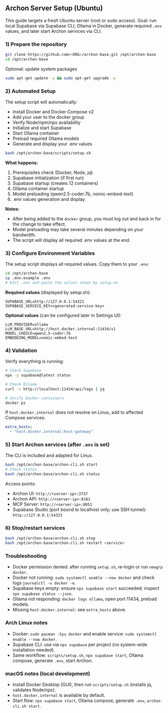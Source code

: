 ## Archon Server Setup (Ubuntu)

This guide targets a fresh Ubuntu server (root or sudo access). Goal: run local Supabase via Supabase CLI, Ollama in Docker, generate required `.env` values, and later start Archon services via CLI.

### 1) Prepare the repository

```bash
git clone https://github.com/<ORG>/archon-base.git /opt/archon-base
cd /opt/archon-base
```

Optional: update system packages
```bash
sudo apt-get update -y && sudo apt-get upgrade -y
```

### 2) Automated Setup

The setup script will automatically:
- Install Docker and Docker Compose v2
- Add your user to the docker group
- Verify Node/npm/npx availability
- Initialize and start Supabase
- Start Ollama container
- Preload required Ollama models
- Generate and display your .env values

```bash
bash /opt/archon-base/scripts/setup.sh
```

**What happens:**
1. Prerequisites check (Docker, Node, jq)
2. Supabase initialization (if first run)
3. Supabase startup (creates 12 containers)
4. Ollama container startup
5. Model preloading (qwen2.5-coder:7b, nomic-embed-text)
6. .env values generation and display

**Notes:**
- After being added to the `docker` group, you must log out and back in for the change to take effect.
- Model preloading may take several minutes depending on your bandwidth.
- The script will display all required .env values at the end.

### 3) Configure Environment Variables

The setup script displays all required values. Copy them to your `.env`:

```bash
cd /opt/archon-base
cp .env.example .env
# Edit .env and paste the values shown by setup.sh
```

**Required values** (displayed by setup.sh):
```env
SUPABASE_URL=http://127.0.0.1:54321
SUPABASE_SERVICE_KEY=<generated-service-key>
```

**Optional values** (can be configured later in Settings UI):
```env
LLM_PROVIDER=ollama
LLM_BASE_URL=http://host.docker.internal:11434/v1
MODEL_CHOICE=qwen2.5-coder:7b
EMBEDDING_MODEL=nomic-embed-text
```

### 4) Validation

Verify everything is running:

```bash
# Check Supabase
npx -y supabase@latest status

# Check Ollama
curl -s http://localhost:11434/api/tags | jq

# Verify Docker containers
docker ps
```

If `host.docker.internal` does not resolve on Linux, add to affected Compose services:

```yaml
extra_hosts:
  - "host.docker.internal:host-gateway"
```

### 5) Start Archon services (after `.env` is set)

The CLI is included and adapted for Linux.

```bash
bash /opt/archon-base/archon-cli.sh start
# Check status
bash /opt/archon-base/archon-cli.sh status
```

Access points:
- Archon UI: `http://<server-ip>:3737`
- Archon API: `http://<server-ip>:8181`
- MCP Server: `http://<server-ip>:8051`
- Supabase Studio (port bound to localhost only; use SSH tunnel): `http://127.0.0.1:54323`

### 6) Stop/restart services

```bash
bash /opt/archon-base/archon-cli.sh stop
bash /opt/archon-base/archon-cli.sh restart <service>
```

### Troubleshooting

- Docker permission denied: after running `setup.sh`, re-login or run `newgrp docker`.
- Docker not running: `sudo systemctl enable --now docker` and check logs `journalctl -u docker -e`.
- Supabase keys empty: ensure `npx supabase start` succeeded; inspect `npx supabase status --json`.
- Ollama not responding: `docker logs ollama`, open port 11434, preload models.
- Missing `host.docker.internal`: see `extra_hosts` above.

### Arch Linux notes

- Docker: `sudo pacman -Syu docker` and enable service: `sudo systemctl enable --now docker`.
- Supabase CLI: use via `npx supabase` per project (no system-wide installation needed).
- Same workflow: `scripts/setup.sh`, `npx supabase start`, Ollama compose, generate `.env`, start Archon.

### macOS notes (local development)

- Install Docker Desktop (GUI), then run `scripts/setup.sh` (installs jq, validates Node/npx).
- `host.docker.internal` is available by default.
- Start flow: `npx supabase start`, Ollama compose, generate `.env`, `archon-cli.sh start`.


